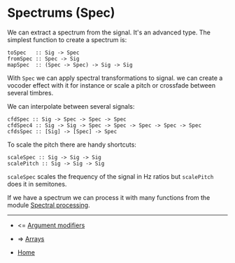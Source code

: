 Spectrums (Spec)
=================================================

We can extract a spectrum from the signal. It's an advanced type.
The simplest function to create a spectrum is:

~~~{.haskell}
toSpec   :: Sig -> Spec
fromSpec :: Spec -> Sig
mapSpec  :: (Spec -> Spec) -> Sig -> Sig
~~~

With `Spec` we can apply spectral transformations to signal.
we can create a vocoder effect with it for instance or scale a pitch
or crossfade between several timbres.

We can interpolate between several signals:

~~~{.haskell}
cfdSpec :: Sig -> Spec -> Spec -> Spec
cfdSpec4 :: Sig -> Sig -> Spec -> Spec -> Spec -> Spec -> Spec
cfdsSpec :: [Sig] -> [Spec] -> Spec
~~~

To scale the pitch there are handy shortcuts:

~~~{.haskell}
scaleSpec :: Sig -> Sig -> Sig
scalePitch :: Sig -> Sig -> Sig
~~~

`scaleSpec` scales the frequency of the signal in Hz ratios
but `scalePitch` does it in semitones.

If we have a spectrum we can process it with many functions from the
module [Spectral processing](http://hackage.haskell.org/package/csound-expression-opcodes-0.0.0/docs/Csound-Typed-Opcode-SpectralProcessing.html).

-----------------------------------------------

* <= [Argument modifiers](https://github.com/anton-k/csound-expression/blob/master/tutorial/chapters/ModArg.md)

* => [Arrays](https://github.com/anton-k/csound-expression/blob/master/tutorial/chapters/Arrays.md)

* [Home](https://github.com/anton-k/csound-expression/blob/master/tutorial/Index.md)
